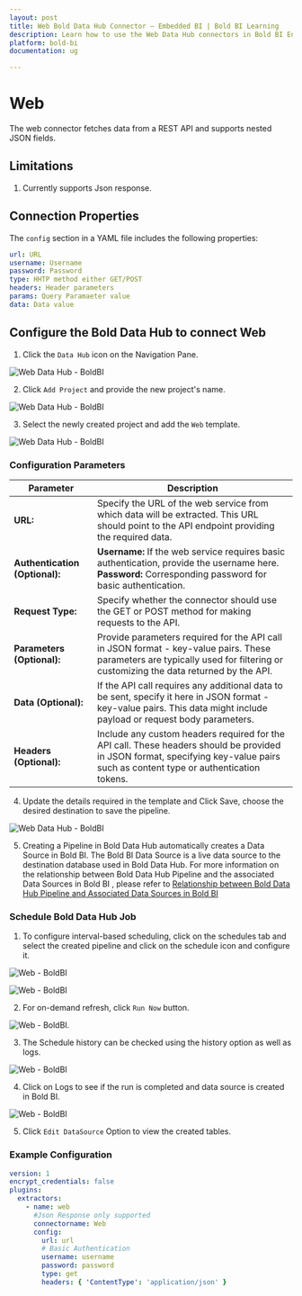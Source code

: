 ```yaml
---
layout: post
title: Web Bold Data Hub Connector – Embedded BI | Bold BI Learning
description: Learn how to use the Web Data Hub connectors in Bold BI Enterprise Edition. Discover simple steps to integrate data smoothly and make the most of your analytics.
platform: bold-bi
documentation: ug

---
```


# Web

The web connector fetches data from a REST API and supports nested JSON fields.

## Limitations

1. Currently supports Json response.

## Connection Properties

The `config` section in a YAML file includes the following properties:

```yaml
url: URL
username: Username
password: Password
type: HHTP method either GET/POST
headers: Header parameters
params: Query Paramaeter value
data: Data value 
```

## Configure the Bold Data Hub to connect Web

  1. Click the `Data Hub` icon on the Navigation Pane.

  ![Web Data Hub - BoldBI](/static/assets/working-with-etl/images/clickdatahub.png#max-width=100%)

  2. Click `Add Project` and provide the new project's name.
  
   ![Web Data Hub - BoldBI](/static/assets/working-with-etl/images/addpipeline.png#max-width=100%)
  
  3. Select the newly created project and add the `Web` template.

  ![Web Data Hub - BoldBI](/static/assets/working-with-etl/images/web_addtemplate.png#max-width=100%)
  
### Configuration Parameters

| Parameter         | Description     |  
|--------------|-----------|
| **URL:**           |   Specify the URL of the web service from which data will be extracted. This URL should point to the API endpoint providing the required data.    |
| **Authentication (Optional):** |**Username:** If the web service requires basic authentication, provide the username here.  **Password:** Corresponding password for basic authentication.|
|**Request Type:**|Specify whether the connector should use the GET or POST method for making requests to the API. |
|**Parameters (Optional):**| Provide parameters required for the API call in JSON format - key-value pairs. These parameters are typically used for filtering or customizing the data returned by the API.
|**Data (Optional):**| If the API call requires any additional data to be sent, specify it here in JSON format - key-value pairs. This data might include payload or request body parameters.|
|**Headers (Optional):**| Include any custom headers required for the API call. These headers should be provided in JSON format, specifying key-value pairs such as content type or authentication tokens.|

  4. Update the details required in the template and Click Save, choose the desired destination to save the pipeline.

  ![Web Data Hub - BoldBI](/static/assets/working-with-etl/images/web_yaml.png#max-width=100%)
  
  5. Creating a Pipeline in Bold Data Hub automatically creates a Data Source in Bold BI. The Bold BI Data Source is a live data source to the destination database used in Bold Data Hub. For more information on the relationship between Bold Data Hub Pipeline and the associated Data Sources in Bold BI , please refer to [Relationship between Bold Data Hub Pipeline and Associated Data Sources in Bold BI](https://help.boldbi.com/working-with-data-sources/working-with-bold-data-hub/relationship-between-bold-data-hub-pipeline-and-associated-data-sources-in-boldbi/)

  
 
### Schedule Bold Data Hub Job

1. To configure interval-based scheduling, click on the schedules tab and select the created pipeline and click on the schedule icon and configure it.

![Web - BoldBI](/static/assets/working-with-etl/images/schedule_schedules.png#max-width=100%)

![Web - BoldBI](/static/assets/working-with-etl/images/schedule_scheduledialog.png#max-width=100%)

2. For on-demand refresh, click `Run Now` button.

![Web - BoldBI](/static/assets/working-with-etl/images/schedule_runnow.png#max-width=100%).

3. The Schedule history can be checked using the history option as well as logs.

![Web - BoldBI](/static/assets/working-with-etl/images/schedule_history.png#max-width=100%)

4. Click on Logs to see if the run is completed and data source is created in Bold BI. 

![Web - BoldBI](/static/assets/working-with-etl/images/pipeline_DsCreated.png#max-width=100%)


5. Click `Edit DataSource` Option to view the created tables.

### Example Configuration

```yaml
version: 1
encrypt_credentials: false
plugins:
  extractors:
    - name: web
      #Json Response only supported
      connectorname: Web
      config:
        url: url
        # Basic Authentication
        username: username 
        password: password
        type: get 
        headers: { 'ContentType': 'application/json' } 
```

